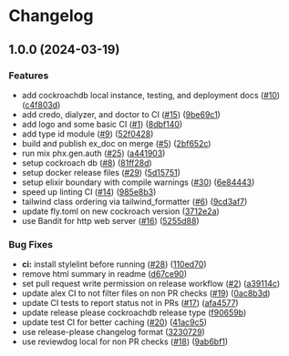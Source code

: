 # Changelog

## 1.0.0 (2024-03-19)


### Features

* add cockroachdb local instance, testing, and deployment docs ([#10](https://github.com/btkostner/jumar/issues/10)) ([c4f803d](https://github.com/btkostner/jumar/commit/c4f803da8b888eb71853581e1b13b56a18a945ae))
* add credo, dialyzer, and doctor to CI ([#15](https://github.com/btkostner/jumar/issues/15)) ([9be69c1](https://github.com/btkostner/jumar/commit/9be69c15b6ec9e559abf435543a772034f0d5045))
* add logo and some basic CI ([#1](https://github.com/btkostner/jumar/issues/1)) ([8dbf140](https://github.com/btkostner/jumar/commit/8dbf140e3c0fe8b385f5b43f8c956883f6c58594))
* add type id module ([#9](https://github.com/btkostner/jumar/issues/9)) ([52f0428](https://github.com/btkostner/jumar/commit/52f0428f48f345429ed758a11cd68e942cef1775))
* build and publish ex_doc on merge ([#5](https://github.com/btkostner/jumar/issues/5)) ([2bf652c](https://github.com/btkostner/jumar/commit/2bf652c1b5817538b2a66b9f056fb03bb596d4fe))
* run mix phx.gen.auth ([#25](https://github.com/btkostner/jumar/issues/25)) ([a441903](https://github.com/btkostner/jumar/commit/a4419035df8b84b1e03f926b00519cb6f4d34b8e))
* setup cockroach db ([#8](https://github.com/btkostner/jumar/issues/8)) ([81ff28d](https://github.com/btkostner/jumar/commit/81ff28dd645970865b2b413600992a65e7176af0))
* setup docker release files ([#29](https://github.com/btkostner/jumar/issues/29)) ([5d15751](https://github.com/btkostner/jumar/commit/5d157516761521ba09b3066b75225deca8faef55))
* setup elixir boundary with compile warnings ([#30](https://github.com/btkostner/jumar/issues/30)) ([6e84443](https://github.com/btkostner/jumar/commit/6e84443b12166685121ffb8c36513fea35c592de))
* speed up linting CI ([#14](https://github.com/btkostner/jumar/issues/14)) ([985e8b3](https://github.com/btkostner/jumar/commit/985e8b3c963e5933392a2b33392b12380e01a9fc))
* tailwind class ordering via tailwind_formatter ([#6](https://github.com/btkostner/jumar/issues/6)) ([9cd3af7](https://github.com/btkostner/jumar/commit/9cd3af750a87983619ad1d0940dd5b774d8898fa))
* update fly.toml on new cockroach version ([3712e2a](https://github.com/btkostner/jumar/commit/3712e2a886263831e0b334e0b18689b0a80de693))
* use Bandit for http web server ([#16](https://github.com/btkostner/jumar/issues/16)) ([5255d88](https://github.com/btkostner/jumar/commit/5255d880ca508a65bdc9b34513889cf637b1fb0e))


### Bug Fixes

* **ci:** install stylelint before running ([#28](https://github.com/btkostner/jumar/issues/28)) ([110ed70](https://github.com/btkostner/jumar/commit/110ed709fba384780bb83168f31072edbe3237c0))
* remove html summary in readme ([d67ce90](https://github.com/btkostner/jumar/commit/d67ce90a84f704515e8f449d1b090bacafdcb4a0))
* set pull request write permission on release workflow ([#2](https://github.com/btkostner/jumar/issues/2)) ([a39114c](https://github.com/btkostner/jumar/commit/a39114c33129e1a9672b7b6e3ea8abe6736dd982))
* update alex CI to not filter files on non PR checks ([#19](https://github.com/btkostner/jumar/issues/19)) ([0ac8b3d](https://github.com/btkostner/jumar/commit/0ac8b3d7bf22dac59bd89b2e693464ffa35653d2))
* update CI tests to report status not in PRs ([#17](https://github.com/btkostner/jumar/issues/17)) ([afa4577](https://github.com/btkostner/jumar/commit/afa4577d417ece22a4fa10579939b5c3a0f40d4e))
* update release please cockroachdb release type ([f90659b](https://github.com/btkostner/jumar/commit/f90659bdc18f2fc578491d0dfba3d21f768ad93c))
* update test CI for better caching ([#20](https://github.com/btkostner/jumar/issues/20)) ([41ac9c5](https://github.com/btkostner/jumar/commit/41ac9c5a1244159e356f5feed31e84ede788bc2d))
* use release-please changelog format ([3230729](https://github.com/btkostner/jumar/commit/3230729363b2e756fe761cda6c7365ff57a3017d))
* use reviewdog local for non PR checks ([#18](https://github.com/btkostner/jumar/issues/18)) ([9ab6bf1](https://github.com/btkostner/jumar/commit/9ab6bf109ce7cea8334015a362c5a4a99a966968))
